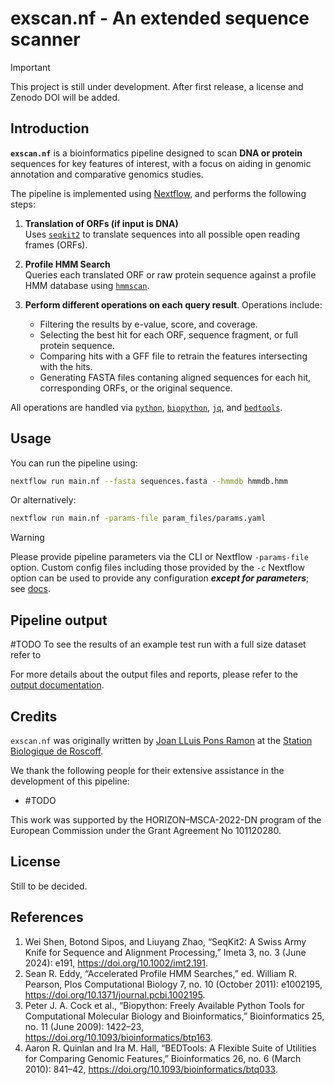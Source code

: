 # exscan.nf - An extended sequence scanner

> [!IMPORTANT]
> This project is still under development.
> After first release, a license and Zenodo DOI will be added.

## Introduction

**`exscan.nf`** is a bioinformatics pipeline designed to scan **DNA or protein** sequences for key features of interest, with a focus on aiding in genomic annotation and comparative genomics studies.

The pipeline is implemented using [Nextflow](https://www.nextflow.io), and
performs the following steps:

1. **Translation of ORFs (if input is DNA)**  
   Uses [`seqkit2`](<https://doi.org/10.1002/imt2.191>) to translate sequences into all possible open reading frames (ORFs).

2. **Profile HMM Search**  
   Queries each translated ORF or raw protein sequence against a profile HMM database using [`hmmscan`](<http://hmmer.org/>).

3. **Perform different operations on each query result**. Operations include: 
    - Filtering the results by e-value, score, and coverage.
    - Selecting the best hit for each ORF, sequence fragment, or full protein
      sequence.
    - Comparing hits with a GFF file to retrain the features intersecting with the hits.
    - Generating FASTA files contaning aligned sequences for each hit, corresponding ORFs, or the original sequence.

All operations are handled via [`python`](<https://www.python.org/>), [`biopython`](<https://biopython.org/>), [`jq`](<https://jqlang.github.io/jq/>), and [`bedtools`](<https://bedtools.readthedocs.io/en/latest/>).

## Usage

You can run the pipeline using:

```bash
nextflow run main.nf --fasta sequences.fasta --hmmdb hmmdb.hmm
```

Or alternatively:

```bash
nextflow run main.nf -params-file param_files/params.yaml
```

> [!WARNING]
> Please provide pipeline parameters via the CLI or Nextflow `-params-file` option. Custom config files including those provided by the `-c` Nextflow option can be used to provide any configuration _**except for parameters**_; see [docs](https://nf-co.re/docs/usage/getting_started/configuration#custom-configuration-files).

## Pipeline output

#TODO
To see the results of an example test run with a full size dataset refer to

For more details about the output files and reports, please refer to the
[output documentation](docs/output.md).

## Credits

`exscan.nf` was originally written by [Joan LLuis Pons Ramon](<mail>) at the
[Station Biologique de Roscoff](<https://www.sb-roscoff.fr/en/team-algal-genetics>).

We thank the following people for their extensive assistance in the development of this pipeline:
- #TODO

This work was supported by the HORIZON–MSCA-2022-DN program of the European Commission under the Grant Agreement No 101120280.

## License

Still to be decided.

## References

1. Wei Shen, Botond Sipos, and Liuyang Zhao, “SeqKit2: A Swiss Army Knife for Sequence and Alignment Processing,” Imeta 3, no. 3 (June 2024): e191, https://doi.org/10.1002/imt2.191.
2. Sean R. Eddy, “Accelerated Profile HMM Searches,” ed. William R. Pearson, Plos Computational Biology 7, no. 10 (October 2011): e1002195, https://doi.org/10.1371/journal.pcbi.1002195.
3. Peter J. A. Cock et al., “Biopython: Freely Available Python Tools for Computational Molecular Biology and Bioinformatics,” Bioinformatics 25, no. 11 (June 2009): 1422–23, https://doi.org/10.1093/bioinformatics/btp163.
4. Aaron R. Quinlan and Ira M. Hall, “BEDTools: A Flexible Suite of Utilities for Comparing Genomic Features,” Bioinformatics 26, no. 6 (March 2010): 841–42, https://doi.org/10.1093/bioinformatics/btq033.
